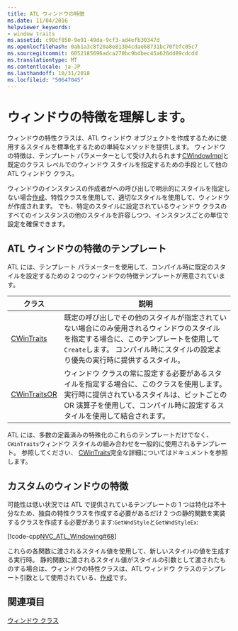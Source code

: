 ```yaml
---
title: ATL ウィンドウの特徴
ms.date: 11/04/2016
helpviewer_keywords:
- window traits
ms.assetid: c90cf850-9e91-49da-9cf3-ad4efb30347d
ms.openlocfilehash: 0ab1a3c8f20a8e81304cdae68731bc70fbfc05c7
ms.sourcegitcommit: 6052185696adca270bc9bdbec45a626dd89cdcdd
ms.translationtype: MT
ms.contentlocale: ja-JP
ms.lasthandoff: 10/31/2018
ms.locfileid: "50647045"
---
```

# <a name="understanding-window-traits"></a>ウィンドウの特徴を理解します。

ウィンドウの特性クラスは、ATL ウィンドウ オブジェクトを作成するために使用するスタイルを標準化するための単純なメソッドを提供します。 ウィンドウの特徴は、テンプレート パラメーターとして受け入れられます[CWindowImpl](../atl/reference/cwindowimpl-class.md)と既定のクラス レベルでのウィンドウ スタイルを指定するための手段として他の ATL ウィンドウ クラス。

ウィンドウのインスタンスの作成者がへの呼び出しで明示的にスタイルを指定しない場合[作成](../atl/reference/cwindowimpl-class.md#create)、特性クラスを使用して、適切なスタイルを使用して、ウィンドウが作成されます。 でも、特定のスタイルに設定されているウィンドウ クラスのすべてのインスタンスの他のスタイルを許容しつつ、インスタンスごとの単位で設定を確保できます。

## <a name="atl-window-traits-templates"></a>ATL ウィンドウの特徴のテンプレート

ATL には、テンプレート パラメーターを使用して、コンパイル時に既定のスタイルを設定するための 2 つのウィンドウの特徴テンプレートが用意されています。

|クラス|説明|
|-----------|-----------------|
|[CWinTraits](../atl/reference/cwintraits-class.md)|既定の呼び出しでその他のスタイルが指定されていない場合にのみ使用されるウィンドウのスタイルを指定する場合に、このテンプレートを使用して`Create`します。 コンパイル時にスタイルの設定より優先の実行時に提供するスタイル。|
|[CWinTraitsOR](../atl/reference/cwintraitsor-class.md)|ウィンドウ クラスの常に設定する必要があるスタイルを指定する場合に、このクラスを使用します。 実行時に提供されているスタイルは、ビットごとの OR 演算子を使用して、コンパイル時に設定するスタイルを使用して結合されます。|

ATL には、多数の定義済みの特殊化のこれらのテンプレートだけでなく、`CWinTraits`ウィンドウ スタイルの組み合わせを一般的に使用されるテンプレート。 参照してください、 [CWinTraits](../atl/reference/cwintraits-class.md)完全な詳細についてはドキュメントを参照します。

## <a name="custom-window-traits"></a>カスタムのウィンドウの特徴

可能性は低い状況では ATL で提供されているテンプレートの 1 つは特化は不十分なため、独自の特性クラスを作成する必要があるだけ 2 つの静的関数を実装するクラスを作成する必要があります:`GetWndStyle`と`GetWndStyleEx`:

[!code-cpp[NVC_ATL_Windowing#68](../atl/codesnippet/cpp/understanding-window-traits_1.h)]

これらの各関数に渡されるスタイル値を使用して、新しいスタイルの値を生成する実行時。 静的関数に渡されるスタイル値がスタイルの引数として渡されたものする場合は、ウィンドウの特性クラスは、ATL ウィンドウ クラスのテンプレート引数として使用されている、[作成](../atl/reference/cwindowimpl-class.md#create)です。

## <a name="see-also"></a>関連項目

[ウィンドウ クラス](../atl/atl-window-classes.md)

